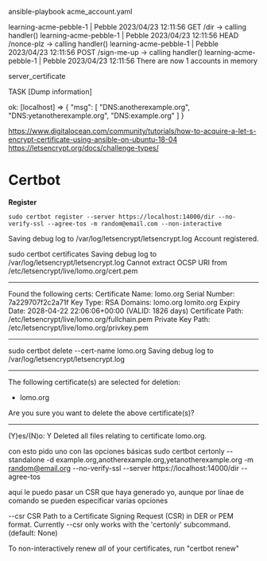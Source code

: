  ansible-playbook acme_account.yaml


learning-acme-pebble-1        | Pebble 2023/04/23 12:11:56 GET /dir -> calling handler()
learning-acme-pebble-1        | Pebble 2023/04/23 12:11:56 HEAD /nonce-plz -> calling handler()
learning-acme-pebble-1        | Pebble 2023/04/23 12:11:56 POST /sign-me-up -> calling handler()
learning-acme-pebble-1        | Pebble 2023/04/23 12:11:56 There are now 1 accounts in memory





server_certificate

 
TASK [Dump information]

ok: [localhost] => {
    "msg": [
        "DNS:anotherexample.org",
        "DNS:yetanotherexample.org",
        "DNS:example.org"
    ]
}



https://www.digitalocean.com/community/tutorials/how-to-acquire-a-let-s-encrypt-certificate-using-ansible-on-ubuntu-18-04
https://letsencrypt.org/docs/challenge-types/


# Certbot

**Register**

```sudo certbot register --server https://localhost:14000/dir --no-verify-ssl --agree-tos -m random@email.com --non-interactive```

Saving debug log to /var/log/letsencrypt/letsencrypt.log
Account registered.



sudo certbot certificates
Saving debug log to /var/log/letsencrypt/letsencrypt.log
Cannot extract OCSP URI from /etc/letsencrypt/live/lomo.org/cert.pem

- - - - - - - - - - - - - - - - - - - - - - - - - - - - - - - - - - - - - - - -
Found the following certs:
  Certificate Name: lomo.org
    Serial Number: 7a229707f2c2a71f
    Key Type: RSA
    Domains: lomo.org lomito.org
    Expiry Date: 2028-04-22 22:06:06+00:00 (VALID: 1826 days)
    Certificate Path: /etc/letsencrypt/live/lomo.org/fullchain.pem
    Private Key Path: /etc/letsencrypt/live/lomo.org/privkey.pem
- - - - - - - - - - - - - - - - - - - - - - - - - - - - - - - - - - - - - - - -




sudo certbot delete --cert-name lomo.org
Saving debug log to /var/log/letsencrypt/letsencrypt.log

- - - - - - - - - - - - - - - - - - - - - - - - - - - - - - - - - - - - - - - -
The following certificate(s) are selected for deletion:

  * lomo.org

Are you sure you want to delete the above certificate(s)?
- - - - - - - - - - - - - - - - - - - - - - - - - - - - - - - - - - - - - - - -
(Y)es/(N)o: Y
Deleted all files relating to certificate lomo.org.








con esto pido uno con las opciones básicas
sudo certbot certonly --standalone -d example.org,anotherexample.org,yetanotherexample.org -m random@email.org --no-verify-ssl --server https://localhost:14000/dir --agree-tos                        



aquí le puedo pasar un CSR que haya generado yo, aunque por línae de comando se pueden especificar varias opciones

--csr CSR             Path to a Certificate Signing Request (CSR) in DER or
                        PEM format. Currently --csr only works with the
                        'certonly' subcommand. (default: None)



To non-interactively renew *all* of your
   certificates, run "certbot renew"
